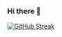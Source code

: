 ### Hi there 👋
[![GitHub Streak](http://github-readme-streak-stats.herokuapp.com?user=supercoolspy&theme=dark&background=000000)](https://git.io/streak-stats)

<!--
**supercoolspy/supercoolspy** is a ✨ _special_ ✨ repository because its `README.md` (this file) appears on your GitHub profile.

Here are some ideas to get you started:

- 🔭 I’m currently working on ...
- 🌱 I’m currently learning ...
- 👯 I’m looking to collaborate on ...
- 🤔 I’m looking for help with ...
- 💬 Ask me about ...
- 📫 How to reach me: ...
- 😄 Pronouns: ...
- ⚡ Fun fact: ...
-->
